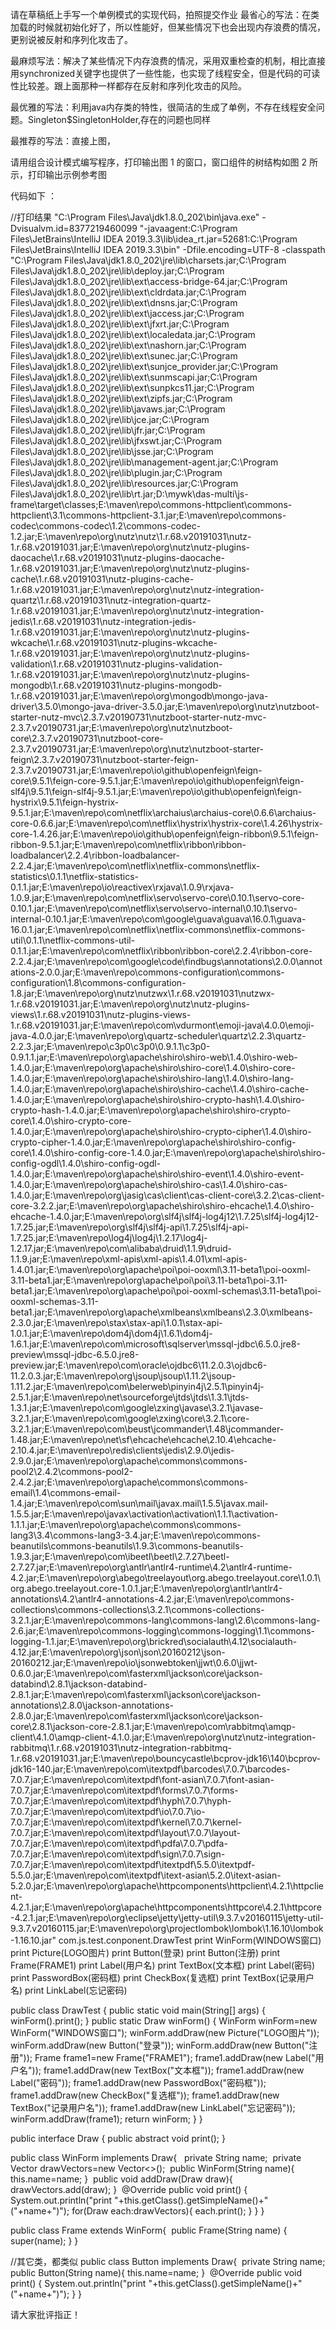 
请在草稿纸上手写一个单例模式的实现代码，拍照提交作业
最省心的写法：在类加载的时候就初始化好了，所以性能好，但某些情况下也会出现内存浪费的情况，更别说被反射和序列化攻击了。



最麻烦写法：解决了某些情况下内存浪费的情况，采用双重检查的机制，相比直接用synchronized关键字也提供了一些性能，也实现了线程安全，但是代码的可读性比较差。跟上面那种一样都存在反射和序列化攻击的风险。

最优雅的写法：利用java内存类的特性，很简洁的生成了单例，不存在线程安全问题。Singleton$SingletonHolder,存在的问题也同样

最推荐的写法：直接上图，





请用组合设计模式编写程序，打印输出图 1 的窗口，窗口组件的树结构如图 2 所示，打印输出示例参考图




代码如下 ：



//打印结果
"C:\Program Files\Java\jdk1.8.0_202\bin\java.exe" -Dvisualvm.id=8377219460099 "-javaagent:C:\Program Files\JetBrains\IntelliJ IDEA 2019.3.3\lib\idea_rt.jar=52681:C:\Program Files\JetBrains\IntelliJ IDEA 2019.3.3\bin" -Dfile.encoding=UTF-8 -classpath "C:\Program Files\Java\jdk1.8.0_202\jre\lib\charsets.jar;C:\Program Files\Java\jdk1.8.0_202\jre\lib\deploy.jar;C:\Program Files\Java\jdk1.8.0_202\jre\lib\ext\access-bridge-64.jar;C:\Program Files\Java\jdk1.8.0_202\jre\lib\ext\cldrdata.jar;C:\Program Files\Java\jdk1.8.0_202\jre\lib\ext\dnsns.jar;C:\Program Files\Java\jdk1.8.0_202\jre\lib\ext\jaccess.jar;C:\Program Files\Java\jdk1.8.0_202\jre\lib\ext\jfxrt.jar;C:\Program Files\Java\jdk1.8.0_202\jre\lib\ext\localedata.jar;C:\Program Files\Java\jdk1.8.0_202\jre\lib\ext\nashorn.jar;C:\Program Files\Java\jdk1.8.0_202\jre\lib\ext\sunec.jar;C:\Program Files\Java\jdk1.8.0_202\jre\lib\ext\sunjce_provider.jar;C:\Program Files\Java\jdk1.8.0_202\jre\lib\ext\sunmscapi.jar;C:\Program Files\Java\jdk1.8.0_202\jre\lib\ext\sunpkcs11.jar;C:\Program Files\Java\jdk1.8.0_202\jre\lib\ext\zipfs.jar;C:\Program Files\Java\jdk1.8.0_202\jre\lib\javaws.jar;C:\Program Files\Java\jdk1.8.0_202\jre\lib\jce.jar;C:\Program Files\Java\jdk1.8.0_202\jre\lib\jfr.jar;C:\Program Files\Java\jdk1.8.0_202\jre\lib\jfxswt.jar;C:\Program Files\Java\jdk1.8.0_202\jre\lib\jsse.jar;C:\Program Files\Java\jdk1.8.0_202\jre\lib\management-agent.jar;C:\Program Files\Java\jdk1.8.0_202\jre\lib\plugin.jar;C:\Program Files\Java\jdk1.8.0_202\jre\lib\resources.jar;C:\Program Files\Java\jdk1.8.0_202\jre\lib\rt.jar;D:\mywk\das-multi\js-frame\target\classes;E:\maven\repo\commons-httpclient\commons-httpclient\3.1\commons-httpclient-3.1.jar;E:\maven\repo\commons-codec\commons-codec\1.2\commons-codec-1.2.jar;E:\maven\repo\org\nutz\nutz\1.r.68.v20191031\nutz-1.r.68.v20191031.jar;E:\maven\repo\org\nutz\nutz-plugins-daocache\1.r.68.v20191031\nutz-plugins-daocache-1.r.68.v20191031.jar;E:\maven\repo\org\nutz\nutz-plugins-cache\1.r.68.v20191031\nutz-plugins-cache-1.r.68.v20191031.jar;E:\maven\repo\org\nutz\nutz-integration-quartz\1.r.68.v20191031\nutz-integration-quartz-1.r.68.v20191031.jar;E:\maven\repo\org\nutz\nutz-integration-jedis\1.r.68.v20191031\nutz-integration-jedis-1.r.68.v20191031.jar;E:\maven\repo\org\nutz\nutz-plugins-wkcache\1.r.68.v20191031\nutz-plugins-wkcache-1.r.68.v20191031.jar;E:\maven\repo\org\nutz\nutz-plugins-validation\1.r.68.v20191031\nutz-plugins-validation-1.r.68.v20191031.jar;E:\maven\repo\org\nutz\nutz-plugins-mongodb\1.r.68.v20191031\nutz-plugins-mongodb-1.r.68.v20191031.jar;E:\maven\repo\org\mongodb\mongo-java-driver\3.5.0\mongo-java-driver-3.5.0.jar;E:\maven\repo\org\nutz\nutzboot-starter-nutz-mvc\2.3.7.v20190731\nutzboot-starter-nutz-mvc-2.3.7.v20190731.jar;E:\maven\repo\org\nutz\nutzboot-core\2.3.7.v20190731\nutzboot-core-2.3.7.v20190731.jar;E:\maven\repo\org\nutz\nutzboot-starter-feign\2.3.7.v20190731\nutzboot-starter-feign-2.3.7.v20190731.jar;E:\maven\repo\io\github\openfeign\feign-core\9.5.1\feign-core-9.5.1.jar;E:\maven\repo\io\github\openfeign\feign-slf4j\9.5.1\feign-slf4j-9.5.1.jar;E:\maven\repo\io\github\openfeign\feign-hystrix\9.5.1\feign-hystrix-9.5.1.jar;E:\maven\repo\com\netflix\archaius\archaius-core\0.6.6\archaius-core-0.6.6.jar;E:\maven\repo\com\netflix\hystrix\hystrix-core\1.4.26\hystrix-core-1.4.26.jar;E:\maven\repo\io\github\openfeign\feign-ribbon\9.5.1\feign-ribbon-9.5.1.jar;E:\maven\repo\com\netflix\ribbon\ribbon-loadbalancer\2.2.4\ribbon-loadbalancer-2.2.4.jar;E:\maven\repo\com\netflix\netflix-commons\netflix-statistics\0.1.1\netflix-statistics-0.1.1.jar;E:\maven\repo\io\reactivex\rxjava\1.0.9\rxjava-1.0.9.jar;E:\maven\repo\com\netflix\servo\servo-core\0.10.1\servo-core-0.10.1.jar;E:\maven\repo\com\netflix\servo\servo-internal\0.10.1\servo-internal-0.10.1.jar;E:\maven\repo\com\google\guava\guava\16.0.1\guava-16.0.1.jar;E:\maven\repo\com\netflix\netflix-commons\netflix-commons-util\0.1.1\netflix-commons-util-0.1.1.jar;E:\maven\repo\com\netflix\ribbon\ribbon-core\2.2.4\ribbon-core-2.2.4.jar;E:\maven\repo\com\google\code\findbugs\annotations\2.0.0\annotations-2.0.0.jar;E:\maven\repo\commons-configuration\commons-configuration\1.8\commons-configuration-1.8.jar;E:\maven\repo\org\nutz\nutzwx\1.r.68.v20191031\nutzwx-1.r.68.v20191031.jar;E:\maven\repo\org\nutz\nutz-plugins-views\1.r.68.v20191031\nutz-plugins-views-1.r.68.v20191031.jar;E:\maven\repo\com\vdurmont\emoji-java\4.0.0\emoji-java-4.0.0.jar;E:\maven\repo\org\quartz-scheduler\quartz\2.2.3\quartz-2.2.3.jar;E:\maven\repo\c3p0\c3p0\0.9.1.1\c3p0-0.9.1.1.jar;E:\maven\repo\org\apache\shiro\shiro-web\1.4.0\shiro-web-1.4.0.jar;E:\maven\repo\org\apache\shiro\shiro-core\1.4.0\shiro-core-1.4.0.jar;E:\maven\repo\org\apache\shiro\shiro-lang\1.4.0\shiro-lang-1.4.0.jar;E:\maven\repo\org\apache\shiro\shiro-cache\1.4.0\shiro-cache-1.4.0.jar;E:\maven\repo\org\apache\shiro\shiro-crypto-hash\1.4.0\shiro-crypto-hash-1.4.0.jar;E:\maven\repo\org\apache\shiro\shiro-crypto-core\1.4.0\shiro-crypto-core-1.4.0.jar;E:\maven\repo\org\apache\shiro\shiro-crypto-cipher\1.4.0\shiro-crypto-cipher-1.4.0.jar;E:\maven\repo\org\apache\shiro\shiro-config-core\1.4.0\shiro-config-core-1.4.0.jar;E:\maven\repo\org\apache\shiro\shiro-config-ogdl\1.4.0\shiro-config-ogdl-1.4.0.jar;E:\maven\repo\org\apache\shiro\shiro-event\1.4.0\shiro-event-1.4.0.jar;E:\maven\repo\org\apache\shiro\shiro-cas\1.4.0\shiro-cas-1.4.0.jar;E:\maven\repo\org\jasig\cas\client\cas-client-core\3.2.2\cas-client-core-3.2.2.jar;E:\maven\repo\org\apache\shiro\shiro-ehcache\1.4.0\shiro-ehcache-1.4.0.jar;E:\maven\repo\org\slf4j\slf4j-log4j12\1.7.25\slf4j-log4j12-1.7.25.jar;E:\maven\repo\org\slf4j\slf4j-api\1.7.25\slf4j-api-1.7.25.jar;E:\maven\repo\log4j\log4j\1.2.17\log4j-1.2.17.jar;E:\maven\repo\com\alibaba\druid\1.1.9\druid-1.1.9.jar;E:\maven\repo\xml-apis\xml-apis\1.4.01\xml-apis-1.4.01.jar;E:\maven\repo\org\apache\poi\poi-ooxml\3.11-beta1\poi-ooxml-3.11-beta1.jar;E:\maven\repo\org\apache\poi\poi\3.11-beta1\poi-3.11-beta1.jar;E:\maven\repo\org\apache\poi\poi-ooxml-schemas\3.11-beta1\poi-ooxml-schemas-3.11-beta1.jar;E:\maven\repo\org\apache\xmlbeans\xmlbeans\2.3.0\xmlbeans-2.3.0.jar;E:\maven\repo\stax\stax-api\1.0.1\stax-api-1.0.1.jar;E:\maven\repo\dom4j\dom4j\1.6.1\dom4j-1.6.1.jar;E:\maven\repo\com\microsoft\sqlserver\mssql-jdbc\6.5.0.jre8-preview\mssql-jdbc-6.5.0.jre8-preview.jar;E:\maven\repo\com\oracle\ojdbc6\11.2.0.3\ojdbc6-11.2.0.3.jar;E:\maven\repo\org\jsoup\jsoup\1.11.2\jsoup-1.11.2.jar;E:\maven\repo\com\belerweb\pinyin4j\2.5.1\pinyin4j-2.5.1.jar;E:\maven\repo\net\sourceforge\jtds\jtds\1.3.1\jtds-1.3.1.jar;E:\maven\repo\com\google\zxing\javase\3.2.1\javase-3.2.1.jar;E:\maven\repo\com\google\zxing\core\3.2.1\core-3.2.1.jar;E:\maven\repo\com\beust\jcommander\1.48\jcommander-1.48.jar;E:\maven\repo\net\sf\ehcache\ehcache\2.10.4\ehcache-2.10.4.jar;E:\maven\repo\redis\clients\jedis\2.9.0\jedis-2.9.0.jar;E:\maven\repo\org\apache\commons\commons-pool2\2.4.2\commons-pool2-2.4.2.jar;E:\maven\repo\org\apache\commons\commons-email\1.4\commons-email-1.4.jar;E:\maven\repo\com\sun\mail\javax.mail\1.5.5\javax.mail-1.5.5.jar;E:\maven\repo\javax\activation\activation\1.1.1\activation-1.1.1.jar;E:\maven\repo\org\apache\commons\commons-lang3\3.4\commons-lang3-3.4.jar;E:\maven\repo\commons-beanutils\commons-beanutils\1.9.3\commons-beanutils-1.9.3.jar;E:\maven\repo\com\ibeetl\beetl\2.7.27\beetl-2.7.27.jar;E:\maven\repo\org\antlr\antlr4-runtime\4.2\antlr4-runtime-4.2.jar;E:\maven\repo\org\abego\treelayout\org.abego.treelayout.core\1.0.1\org.abego.treelayout.core-1.0.1.jar;E:\maven\repo\org\antlr\antlr4-annotations\4.2\antlr4-annotations-4.2.jar;E:\maven\repo\commons-collections\commons-collections\3.2.1\commons-collections-3.2.1.jar;E:\maven\repo\commons-lang\commons-lang\2.6\commons-lang-2.6.jar;E:\maven\repo\commons-logging\commons-logging\1.1\commons-logging-1.1.jar;E:\maven\repo\org\brickred\socialauth\4.12\socialauth-4.12.jar;E:\maven\repo\org\json\json\20160212\json-20160212.jar;E:\maven\repo\io\jsonwebtoken\jjwt\0.6.0\jjwt-0.6.0.jar;E:\maven\repo\com\fasterxml\jackson\core\jackson-databind\2.8.1\jackson-databind-2.8.1.jar;E:\maven\repo\com\fasterxml\jackson\core\jackson-annotations\2.8.0\jackson-annotations-2.8.0.jar;E:\maven\repo\com\fasterxml\jackson\core\jackson-core\2.8.1\jackson-core-2.8.1.jar;E:\maven\repo\com\rabbitmq\amqp-client\4.1.0\amqp-client-4.1.0.jar;E:\maven\repo\org\nutz\nutz-integration-rabbitmq\1.r.68.v20191031\nutz-integration-rabbitmq-1.r.68.v20191031.jar;E:\maven\repo\bouncycastle\bcprov-jdk16\140\bcprov-jdk16-140.jar;E:\maven\repo\com\itextpdf\barcodes\7.0.7\barcodes-7.0.7.jar;E:\maven\repo\com\itextpdf\font-asian\7.0.7\font-asian-7.0.7.jar;E:\maven\repo\com\itextpdf\forms\7.0.7\forms-7.0.7.jar;E:\maven\repo\com\itextpdf\hyph\7.0.7\hyph-7.0.7.jar;E:\maven\repo\com\itextpdf\io\7.0.7\io-7.0.7.jar;E:\maven\repo\com\itextpdf\kernel\7.0.7\kernel-7.0.7.jar;E:\maven\repo\com\itextpdf\layout\7.0.7\layout-7.0.7.jar;E:\maven\repo\com\itextpdf\pdfa\7.0.7\pdfa-7.0.7.jar;E:\maven\repo\com\itextpdf\sign\7.0.7\sign-7.0.7.jar;E:\maven\repo\com\itextpdf\itextpdf\5.5.0\itextpdf-5.5.0.jar;E:\maven\repo\com\itextpdf\itext-asian\5.2.0\itext-asian-5.2.0.jar;E:\maven\repo\org\apache\httpcomponents\httpclient\4.2.1\httpclient-4.2.1.jar;E:\maven\repo\org\apache\httpcomponents\httpcore\4.2.1\httpcore-4.2.1.jar;E:\maven\repo\org\eclipse\jetty\jetty-util\9.3.7.v20160115\jetty-util-9.3.7.v20160115.jar;E:\maven\repo\org\projectlombok\lombok\1.16.10\lombok-1.16.10.jar" com.js.test.conponent.DrawTest
print WinForm(WINDOWS窗口)
print Picture(LOGO图片)
print Button(登录)
print Button(注册)
print Frame(FRAME1)
print Label(用户名)
print TextBox(文本框)
print Label(密码)
print PasswordBox(密码框)
print CheckBox(复选框)
print TextBox(记录用户名)
print LinkLabel(忘记密码)


public class DrawTest {
    public static void main(String[] args) {
        winForm().print();
    }
    public static Draw winForm() {
        WinForm winForm=new WinForm("WINDOWS窗口");
        winForm.addDraw(new Picture("LOGO图片"));
        winForm.addDraw(new Button("登录"));
        winForm.addDraw(new Button("注册"));
        Frame frame1=new Frame("FRAME1");
        frame1.addDraw(new Label("用户名"));
        frame1.addDraw(new TextBox("文本框"));
        frame1.addDraw(new Label("密码"));
        frame1.addDraw(new PasswordBox("密码框"));
        frame1.addDraw(new CheckBox("复选框"));
        frame1.addDraw(new TextBox("记录用户名"));
        frame1.addDraw(new LinkLabel("忘记密码"));
        winForm.addDraw(frame1);
        return winForm;
    }
}


public interface Draw {
    public abstract void print();
}
​




public class WinForm implements Draw{
​
​
    private String name;
​
    private Vector<Draw> drawVectors=new Vector<>();
​
    public WinForm(String name){
        this.name=name;
    }
​
    public void addDraw(Draw draw){
        drawVectors.add(draw);
    }
​
    @Override
    public void print() {
        System.out.println("print "+this.getClass().getSimpleName()+"("+name+")");
        for(Draw each:drawVectors){
            each.print();
        }
    }
}


public class Frame extends WinForm{
​
public Frame(String name) {
        super(name);
    }
}


//其它类，都类似
public class Button implements Draw{
​
    private String name;
    public Button(String name){
        this.name=name;
    }
​
    @Override
    public void print() {
        System.out.println("print "+this.getClass().getSimpleName()+"("+name+")");
    }
}












请大家批评指正！